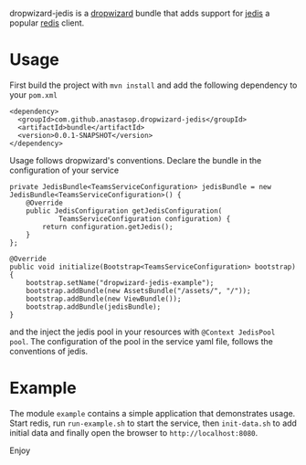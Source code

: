 
dropwizard-jedis is a [dropwizard](http://dropwizard.codahale.com/) bundle that adds support for
[jedis](https://github.com/xetorthio/jedis) a popular [redis](http://redis.io) client.

# Usage
First build the project with `mvn install` and add the following dependency to your `pom.xml`

    <dependency>
      <groupId>com.github.anastasop.dropwizard-jedis</groupId>
      <artifactId>bundle</artifactId>
      <version>0.0.1-SNAPSHOT</version>
    </dependency>

Usage follows dropwizard's conventions. Declare the bundle in the configuration of your service

	private JedisBundle<TeamsServiceConfiguration> jedisBundle = new JedisBundle<TeamsServiceConfiguration>() {
		@Override
		public JedisConfiguration getJedisConfiguration(
				TeamsServiceConfiguration configuration) {
			return configuration.getJedis();
		}
	};
	
	@Override
	public void initialize(Bootstrap<TeamsServiceConfiguration> bootstrap) {
		bootstrap.setName("dropwizard-jedis-example");
		bootstrap.addBundle(new AssetsBundle("/assets/", "/"));
		bootstrap.addBundle(new ViewBundle());
		bootstrap.addBundle(jedisBundle);
	}

and the inject the jedis pool in your resources with `@Context JedisPool pool`.
The configuration of the pool in the service yaml file, follows the conventions of jedis.

# Example
The module `example` contains a simple application that demonstrates usage. Start redis,
run `run-example.sh` to start the service, then `init-data.sh` to add initial data and finally
open the browser to `http://localhost:8080`.

Enjoy

